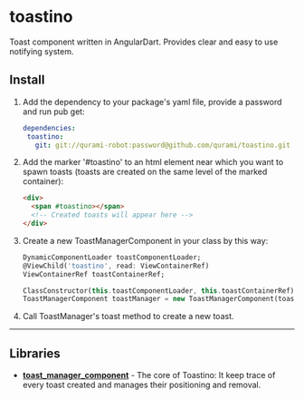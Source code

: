 # toastino

Toast component written in AngularDart.
Provides clear and easy to use notifying system. 

## Install

1. Add the dependency to your package's yaml file, provide a password and run pub get:

     ```yaml
    dependencies:
      toastino:
        git: git://qurami-robot:password@github.com/qurami/toastino.git
    ```
  
2. Add the marker '#toastino' to an html element near which you want to spawn toasts (toasts are created on the same level of the marked container):

     ```html
     <div>
       <span #toastino></span>
       <!-- Created toasts will appear here -->
     </div>
     ```

3. Create a new ToastManagerComponent in your class by this way:

    ```dart
    DynamicComponentLoader toastComponentLoader;
    @ViewChild('toastino', read: ViewContainerRef)
    ViewContainerRef toastContainerRef;
    
    ClassConstructor(this.toastComponentLoader, this.toastContainerRef)
    ToastManagerComponent toastManager = new ToastManagerComponent(toastComponentLoader, toastContainerRef);
    ```
    
4. Call ToastManager's toast method to create a new toast. 

---

## Libraries

- **[toast_manager_component](./lib/src/toast_manager_component.dart)** - The core of Toastino: It keep trace of every toast created and manages their positioning and removal.
